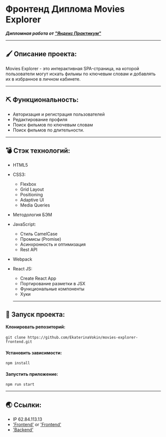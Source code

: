 # Фронтенд Диплома Movies Explorer

***Дипломная работа от ["Яндекс Практикум"](https://practicum.yandex.ru/web/)***

----
## 🖌 Описание проекта:
Movies Explorer - это интерактивная SPA-страница, на которой пользователи могут искать фильмы по ключевым словам и добавлять их в избранное в личном кабинете.

----
## ⛏ Функциональность: 
* Авторизация и регистрация пользователей
* Редактирование профиля
* Поиск фильмов по ключевым словам
* Поиск фильмов по длительности.

----
## 💣 Стэк технологий:
* HTML5
* CSS3:
  + Flexbox
  + Grid Layout
  + Positioning
  + Adaptive UI
  + Media Queries
* Методология БЭМ
* JavaScript:
  + Стиль CamelCase
  + Промисы (Promise)
  + Асинхронность и оптимизация
  + Rest API
* Webpack
* React JS:
  + Create React App
  + Портирование разметки в JSX
  + Функциональные компоненты
  + Хуки

  ----
## 🚀 Запуск проекта:

#### Клонировать репозиторий:
```
git clone https://github.com/EkaterinaVokin/movies-explorer-frontend.git
```
#### Установить зависимости:

```
npm install
```
#### Запустить приложение:

```
npm run start
```

  ----
  ## 🌏 Ссылки:
* IP 62.84.113.13
* ['Frontend'](https://movies.project.nomoredomains.club) or      ['Frontend'](http://movies.project.nomoredomains.club)
* ['Backend'](https://api.movies.project.nomoredomains.club)

